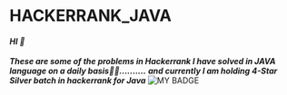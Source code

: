 # HACKERRANK_JAVA
#### ***HI 👋***
***These are some of the problems in Hackerrank I have solved in JAVA language on a daily basis👨‍💻..........***
***and currently I am holding 4-Star Silver batch in hackerrank for Java***
![MY BADGE](https://media.licdn.com/dms/image/sync/D4D27AQHjeBAa7GW6-Q/articleshare-shrink_1280_800/0/1678801571243?e=1679407200&v=beta&t=I78tfo93Xab8IImxHjFD5GkncSysDFI84RH3I86CsyM)
